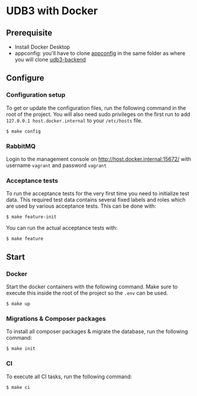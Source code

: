 # UDB3 with Docker

## Prerequisite
- Install Docker Desktop
- appconfig: you'll have to clone [appconfig](https://github.com/cultuurnet/appconfig) in the same folder as where you will clone [udb3-backend](https://github.com/cultuurnet/udb3-backend)

## Configure

### Configuration setup
To get or update the configuration files, run the following command in the root of the project.
You will also need sudo privileges on the first run to add `127.0.0.1 host.docker.internal` to your `/etc/hosts` file.

```
$ make config
```

### RabbitMQ

Login to the management console on http://host.docker.internal:15672/ with username `vagrant` and password `vagrant` 

### Acceptance tests

To run the acceptance tests for the very first time you need to initialize test data. This required test data contains several fixed labels and roles which are used by various acceptance tests.
This can be done with:
```
$ make feature-init
```
You can run the actual acceptance tests with:
```
$ make feature
```

## Start

### Docker

Start the docker containers with the following command. Make sure to execute this inside the root of the project so the `.env` can be used.
```
$ make up
```

### Migrations & Composer packages

To install all composer packages & migrate the database, run the following command:
```
$ make init
```

### CI

To execute all CI tasks, run the following command:
```
$ make ci
```
